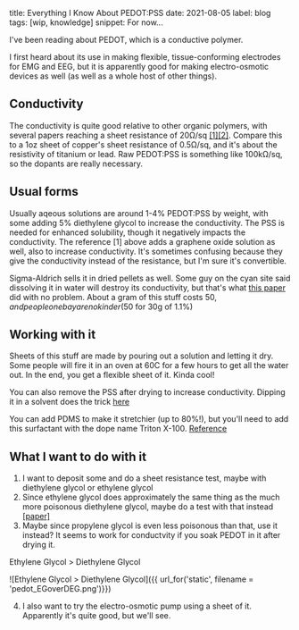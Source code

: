 title: Everything I Know About PEDOT:PSS
date: 2021-08-05
label: blog
tags: [wip, knowledge]
snippet: For now...

I've been reading about PEDOT, which is a conductive polymer. 

I first heard about its use in making flexible, tissue-conforming electrodes for EMG and EEG, but it is apparently good for making electro-osmotic devices as well (as well as a whole host of other things).

## Conductivity
The conductivity is quite good relative to other organic polymers, with several papers reaching a sheet resistance of 20Ω/sq [[1]](https://sci-hub.st/10.1016/j.orgel.2019.105451)[[2]](https://sci-hub.st/10.1002/elps.201000617). Compare this to a 1oz sheet of copper's sheet resistance of 0.5Ω/sq, and it's about the resistivity of titanium or lead. Raw PEDOT:PSS is something like 100kΩ/sq, so the dopants are really necessary.

## Usual forms
Usually aqeous solutions are around 1-4% PEDOT:PSS by weight, with some adding 5% diethylene glycol to increase the conductivity. The PSS is needed for enhanced solubility, though it negatively impacts the conductivity. The reference [1] above adds a graphene oxide solution as well, also to increase conductivity. It's sometimes confusing because they give the conductivity instead of the resistance, but I'm sure it's convertible.

Sigma-Aldrich sells it in dried pellets as well. Some guy on the cyan site said dissolving it in water will destroy its conductivity, but that's what [this paper](https://www.nature.com/articles/srep17045#Sec4) did with no problem. About a gram of this stuff costs $50, and people on ebay are no kinder ($50 for 30g of 1.1%)

## Working with it
Sheets of this stuff are made by pouring out a solution and letting it dry. Some people will fire it in an oven at 60C for a few hours to get all the water out. In the end, you get a flexible sheet of it. Kinda cool!

You can also remove the PSS after drying to increase conductivity. Dipping it in a solvent does the trick [here](https://www.ncbi.nlm.nih.gov/pmc/articles/PMC8071320/)

You can add PDMS to make it stretchier (up to 80%!), but you'll need to add this surfactant with the dope name Triton X-100. [Reference](https://sci-hub.st/10.1016/j.orgel.2019.105451)

## What I want to do with it
1. I want to deposit some and do a sheet resistance test, maybe with diethylene glycol or ethylene glycol
2. Since ethylene glycol does approximately the same thing as the much more poisonous diethylene glycol, maybe do a test with that instead [[paper]](https://www.ncbi.nlm.nih.gov/pmc/articles/PMC8071320/)
3. Maybe since propylene glycol is even less poisonous than that, use it instead? It seems to work for conductvity if you soak PEDOT in it after drying it. 

<p class="caption">Ethylene Glycol > Diethylene Glycol</p>
![Ethylene Glycol > Diethylene Glycol]({{ url_for('static', filename = 'pedot_EGoverDEG.png')}})

4. I also want to try the electro-osmotic pump using a sheet of it. Apparently it's quite good, but we'll see.

